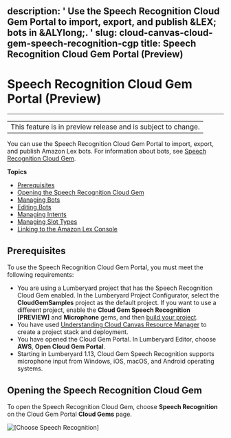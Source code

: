 description: ' Use the Speech Recognition Cloud Gem Portal to import, export, and
  publish &LEX; bots in &ALYlong;. '
slug: cloud-canvas-cloud-gem-speech-recognition-cgp
title: Speech Recognition Cloud Gem Portal (Preview)
---
# Speech Recognition Cloud Gem Portal \(Preview\)<a name="cloud-canvas-cloud-gem-speech-recognition-cgp"></a>


****  

|  | 
| --- |
| This feature is in preview release and is subject to change\. | 

You can use the Speech Recognition Cloud Gem Portal to import, export, and publish Amazon Lex bots\. For information about bots, see [Speech Recognition Cloud Gem](cloud-canvas-cloud-gem-speech-recognition-intro.md)\.

**Topics**
+ [Prerequisites](#cloud-canvas-cloud-gem-speech-recognition-cgp-prerequisites)
+ [Opening the Speech Recognition Cloud Gem](#cloud-canvas-cloud-gem-speech-recognition-cgp-opening-the-speech-recognition-cloud-gem)
+ [Managing Bots](cloud-canvas-cloud-gem-speech-recognition-cgp-managing-bots.md)
+ [Editing Bots](cloud-canvas-cloud-gem-speech-recognition-cgp-editing-bots.md)
+ [Managing Intents](cloud-canvas-cloud-gem-speech-recognition-cgp-managing-intents.md)
+ [Managing Slot Types](cloud-canvas-cloud-gem-speech-recognition-cgp-managing-slot-types.md)
+ [Linking to the Amazon Lex Console](cloud-canvas-cloud-gem-speech-recognition-cgp-linking-to-the-amazon-lex-console.md)

## Prerequisites<a name="cloud-canvas-cloud-gem-speech-recognition-cgp-prerequisites"></a>

To use the Speech Recognition Cloud Gem Portal, you must meet the following requirements:
+ You are using a Lumberyard project that has the Speech Recognition Cloud Gem enabled\. In the Lumberyard Project Configurator, select the **CloudGemSamples** project as the default project\. If you want to use a different project, enable the **Cloud Gem Speech Recognition \[PREVIEW\]** and **Microphone** gems, and then [build your project](game-build-intro.md)\.
+ You have used [Understanding Cloud Canvas Resource Manager](cloud-canvas-ui-rm-overview.md) to create a project stack and deployment\.
+ You have opened the Cloud Gem Portal\. In Lumberyard Editor, choose **AWS**, **Open Cloud Gem Portal**\.
+ Starting in Lumberyard 1\.13, Cloud Gem Speech Recognition supports microphone input from Windows, iOS, macOS, and Android operating systems\.

## Opening the Speech Recognition Cloud Gem<a name="cloud-canvas-cloud-gem-speech-recognition-cgp-opening-the-speech-recognition-cloud-gem"></a>

To open the Speech Recognition Cloud Gem, choose **Speech Recognition** on the Cloud Gem Portal **Cloud Gems** page\.

![\[Choose Speech Recognition\]](/images/userguide/cloud_canvas/cloud-canvas-cloud-gem-speech-recognition-cgp-1.png)